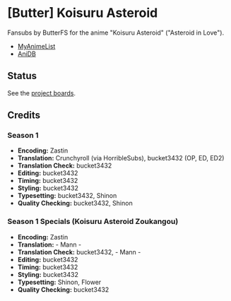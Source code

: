 # \[Butter] Koisuru Asteroid

Fansubs by ButterFS for the anime "Koisuru Asteroid" ("Asteroid in Love").

* [MyAnimeList](https://myanimelist.net/anime/39388/Koisuru_Asteroid)
* [AniDB](http://anidb.info/perl-bin/animedb.pl?show=anime&aid=14707)

## Status

See the [project boards](https://github.com/butterfansubs/koisuru-asteroid/projects).

## Credits

### Season 1

* **Encoding:** Zastin
* **Translation:** Crunchyroll (via HorribleSubs), bucket3432 (OP, ED, ED2)
* **Translation Check:** bucket3432
* **Editing:** bucket3432
* **Timing:** bucket3432
* **Styling:** bucket3432
* **Typesetting:** bucket3432, Shinon
* **Quality Checking:** bucket3432, Shinon

### Season 1 Specials (Koisuru Asteroid Zoukangou)

* **Encoding:** Zastin
* **Translation:** - Mann -
* **Translation Check:** bucket3432, - Mann -
* **Editing:** bucket3432
* **Timing:** bucket3432
* **Styling:** bucket3432
* **Typesetting:** Shinon, Flower
* **Quality Checking:** bucket3432
